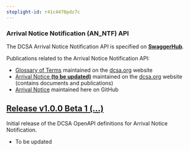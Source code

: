 ```yaml
---
stoplight-id: r41c4470pdz7c
---
```


### Arrival Notice Notification (AN_NTF) API

The DCSA Arrival Notice Notification API is specified on [**SwaggerHub**](https://app.swaggerhub.com/apis/dcsaorg/DCSA_AN_NTF).

Publications related to the Arrival Notice Notification API:
- [Glossary of Terms](https://knowledge.dcsa.org/s/glossary) maintained on the [dcsa.org](https://dcsa.org) website
- [Arrival Notice **(to be updated)**](https://dcsa.org/standards/arrival-notice/) maintained on the [dcsa.org](https://dcsa.org) website (contains documents and publications)
- [Arrival Notice](./../) maintained here on GitHub

<a name="v100B1"></a>[Release v1.0.0 Beta 1 (...)](https://app.swaggerhub.com/apis-docs/dcsaorg/DCSA_AN_NTF/1.0.0-Beta-1)
---
Initial release of the DCSA OpenAPI definitions for Arrival Notice Notification.

- To be updated
